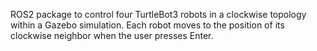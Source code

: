 ROS2 package to control four TurtleBot3 robots in a clockwise topology within a Gazebo simulation. Each robot moves to the position of its clockwise neighbor when the user presses Enter.
